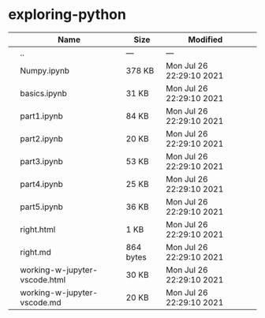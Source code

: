 # exploring-python

<table><thead><tr class="header"><th></th><th>Name</th><th>Size</th><th>Modified</th><th></th></tr></thead><tbody><tr class="odd"><td></td><td><span class="goup">..</span></td><td>—</td><td>—</td><td></td></tr><tr class="even"><td></td><td><span class="name">Numpy.ipynb</span></td><td>378 KB</td><td>Mon Jul 26 22:29:10 2021</td><td></td></tr><tr class="odd"><td></td><td><span class="name">basics.ipynb</span></td><td>31 KB</td><td>Mon Jul 26 22:29:10 2021</td><td></td></tr><tr class="even"><td></td><td><span class="name">part1.ipynb</span></td><td>84 KB</td><td>Mon Jul 26 22:29:10 2021</td><td></td></tr><tr class="odd"><td></td><td><span class="name">part2.ipynb</span></td><td>20 KB</td><td>Mon Jul 26 22:29:10 2021</td><td></td></tr><tr class="even"><td></td><td><span class="name">part3.ipynb</span></td><td>53 KB</td><td>Mon Jul 26 22:29:10 2021</td><td></td></tr><tr class="odd"><td></td><td><span class="name">part4.ipynb</span></td><td>25 KB</td><td>Mon Jul 26 22:29:10 2021</td><td></td></tr><tr class="even"><td></td><td><span class="name">part5.ipynb</span></td><td>36 KB</td><td>Mon Jul 26 22:29:10 2021</td><td></td></tr><tr class="odd"><td></td><td><span class="name">right.html</span></td><td>1 KB</td><td>Mon Jul 26 22:29:10 2021</td><td></td></tr><tr class="even"><td></td><td><span class="name">right.md</span></td><td>864 bytes</td><td>Mon Jul 26 22:29:10 2021</td><td></td></tr><tr class="odd"><td></td><td><span class="name">working-w-jupyter-vscode.html</span></td><td>30 KB</td><td>Mon Jul 26 22:29:10 2021</td><td></td></tr><tr class="even"><td></td><td><span class="name">working-w-jupyter-vscode.md</span></td><td>20 KB</td><td>Mon Jul 26 22:29:10 2021</td><td></td></tr></tbody></table>
